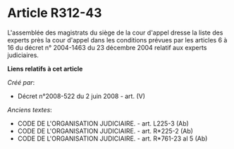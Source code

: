 # Article R312-43

L'assemblée des magistrats du siège de la cour d'appel dresse la liste des experts près la cour d'appel dans les conditions
prévues par les articles 6 à 16 du décret n° 2004-1463 du 23 décembre 2004 relatif aux experts judiciaires.

**Liens relatifs à cet article**

_Créé par_:

  - Décret n°2008-522 du 2 juin 2008 - art. (V)

_Anciens textes_:

  - CODE DE L'ORGANISATION JUDICIAIRE. - art. L225-3 (Ab)
  - CODE DE L'ORGANISATION JUDICIAIRE. - art. R*225-2 (Ab)
  - CODE DE L'ORGANISATION JUDICIAIRE. - art. R*761-23 al 5 (Ab)
